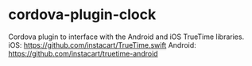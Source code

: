 # cordova-plugin-clock
Cordova plugin to interface with the Android and iOS TrueTime libraries. 
iOS: https://github.com/instacart/TrueTime.swift
Android: https://github.com/instacart/truetime-android
